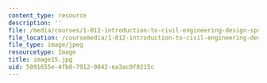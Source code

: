 ```yaml
---
content_type: resource
description: ''
file: /media/courses/1-012-introduction-to-civil-engineering-design-spring-2002/5891655e4fb079120842ea3ac0f0215c_image15.jpg
file_location: /coursemedia/1-012-introduction-to-civil-engineering-design-spring-2002/5891655e4fb079120842ea3ac0f0215c_image15.jpg
file_type: image/jpeg
resourcetype: Image
title: image15.jpg
uid: 5891655e-4fb0-7912-0842-ea3ac0f0215c
---
```


